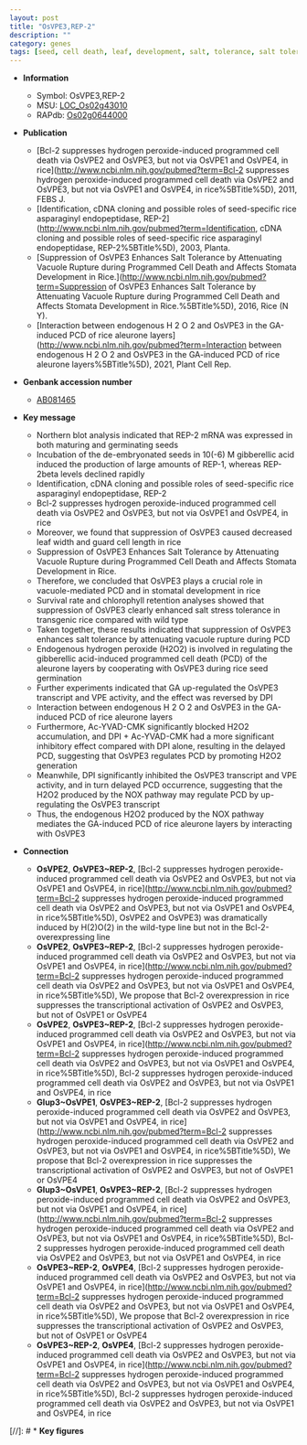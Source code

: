 ```yaml
---
layout: post
title: "OsVPE3,REP-2"
description: ""
category: genes
tags: [seed, cell death, leaf, development, salt, tolerance, salt tolerance, salt stress, stress, stomatal, stomata, PCD, stress tolerance, seed germination,  ga , GA, programmed cell death]
---
```


* **Information**  
    + Symbol: OsVPE3,REP-2  
    + MSU: [LOC_Os02g43010](http://rice.uga.edu/cgi-bin/ORF_infopage.cgi?orf=LOC_Os02g43010)  
    + RAPdb: [Os02g0644000](https://rapdb.dna.affrc.go.jp/locus/?name=Os02g0644000)  

* **Publication**  
    + [Bcl-2 suppresses hydrogen peroxide-induced programmed cell death via OsVPE2 and OsVPE3, but not via OsVPE1 and OsVPE4, in rice](http://www.ncbi.nlm.nih.gov/pubmed?term=Bcl-2 suppresses hydrogen peroxide-induced programmed cell death via OsVPE2 and OsVPE3, but not via OsVPE1 and OsVPE4, in rice%5BTitle%5D), 2011, FEBS J.
    + [Identification, cDNA cloning and possible roles of seed-specific rice asparaginyl endopeptidase, REP-2](http://www.ncbi.nlm.nih.gov/pubmed?term=Identification, cDNA cloning and possible roles of seed-specific rice asparaginyl endopeptidase, REP-2%5BTitle%5D), 2003, Planta.
    + [Suppression of OsVPE3 Enhances Salt Tolerance by Attenuating Vacuole Rupture during Programmed Cell Death and Affects Stomata Development in Rice.](http://www.ncbi.nlm.nih.gov/pubmed?term=Suppression of OsVPE3 Enhances Salt Tolerance by Attenuating Vacuole Rupture during Programmed Cell Death and Affects Stomata Development in Rice.%5BTitle%5D), 2016, Rice (N Y).
    + [Interaction between endogenous H 2 O 2 and OsVPE3 in the GA-induced PCD of rice aleurone layers](http://www.ncbi.nlm.nih.gov/pubmed?term=Interaction between endogenous H 2 O 2 and OsVPE3 in the GA-induced PCD of rice aleurone layers%5BTitle%5D), 2021, Plant Cell Rep.

* **Genbank accession number**  
    + [AB081465](http://www.ncbi.nlm.nih.gov/nuccore/AB081465)

* **Key message**  
    + Northern blot analysis indicated that REP-2 mRNA was expressed in both maturing and germinating seeds
    + Incubation of the de-embryonated seeds in 10(-6) M gibberellic acid induced the production of large amounts of REP-1, whereas REP-2beta levels declined rapidly
    + Identification, cDNA cloning and possible roles of seed-specific rice asparaginyl endopeptidase, REP-2
    + Bcl-2 suppresses hydrogen peroxide-induced programmed cell death via OsVPE2 and OsVPE3, but not via OsVPE1 and OsVPE4, in rice
    + Moreover, we found that suppression of OsVPE3 caused decreased leaf width and guard cell length in rice
    + Suppression of OsVPE3 Enhances Salt Tolerance by Attenuating Vacuole Rupture during Programmed Cell Death and Affects Stomata Development in Rice.
    + Therefore, we concluded that OsVPE3 plays a crucial role in vacuole-mediated PCD and in stomatal development in rice
    + Survival rate and chlorophyll retention analyses showed that suppression of OsVPE3 clearly enhanced salt stress tolerance in transgenic rice compared with wild type
    + Taken together, these results indicated that suppression of OsVPE3 enhances salt tolerance by attenuating vacuole rupture during PCD
    + Endogenous hydrogen peroxide (H2O2) is involved in regulating the gibberellic acid-induced programmed cell death (PCD) of the aleurone layers by cooperating with OsVPE3 during rice seed germination
    + Further experiments indicated that GA up-regulated the OsVPE3 transcript and VPE activity, and the effect was reversed by DPI
    + Interaction between endogenous H 2 O 2 and OsVPE3 in the GA-induced PCD of rice aleurone layers
    + Furthermore, Ac-YVAD-CMK significantly blocked H2O2 accumulation, and DPI + Ac-YVAD-CMK had a more significant inhibitory effect compared with DPI alone, resulting in the delayed PCD, suggesting that OsVPE3 regulates PCD by promoting H2O2 generation
    + Meanwhile, DPI significantly inhibited the OsVPE3 transcript and VPE activity, and in turn delayed PCD occurrence, suggesting that the H2O2 produced by the NOX pathway may regulate PCD by up-regulating the OsVPE3 transcript
    + Thus, the endogenous H2O2 produced by the NOX pathway mediates the GA-induced PCD of rice aleurone layers by interacting with OsVPE3

* **Connection**  
    + __OsVPE2__, __OsVPE3~REP-2__, [Bcl-2 suppresses hydrogen peroxide-induced programmed cell death via OsVPE2 and OsVPE3, but not via OsVPE1 and OsVPE4, in rice](http://www.ncbi.nlm.nih.gov/pubmed?term=Bcl-2 suppresses hydrogen peroxide-induced programmed cell death via OsVPE2 and OsVPE3, but not via OsVPE1 and OsVPE4, in rice%5BTitle%5D), OsVPE2 and OsVPE3) was dramatically induced by H(2)O(2) in the wild-type line but not in the Bcl-2-overexpressing line
    + __OsVPE2__, __OsVPE3~REP-2__, [Bcl-2 suppresses hydrogen peroxide-induced programmed cell death via OsVPE2 and OsVPE3, but not via OsVPE1 and OsVPE4, in rice](http://www.ncbi.nlm.nih.gov/pubmed?term=Bcl-2 suppresses hydrogen peroxide-induced programmed cell death via OsVPE2 and OsVPE3, but not via OsVPE1 and OsVPE4, in rice%5BTitle%5D), We propose that Bcl-2 overexpression in rice suppresses the transcriptional activation of OsVPE2 and OsVPE3, but not of OsVPE1 or OsVPE4
    + __OsVPE2__, __OsVPE3~REP-2__, [Bcl-2 suppresses hydrogen peroxide-induced programmed cell death via OsVPE2 and OsVPE3, but not via OsVPE1 and OsVPE4, in rice](http://www.ncbi.nlm.nih.gov/pubmed?term=Bcl-2 suppresses hydrogen peroxide-induced programmed cell death via OsVPE2 and OsVPE3, but not via OsVPE1 and OsVPE4, in rice%5BTitle%5D), Bcl-2 suppresses hydrogen peroxide-induced programmed cell death via OsVPE2 and OsVPE3, but not via OsVPE1 and OsVPE4, in rice
    + __Glup3~OsVPE1__, __OsVPE3~REP-2__, [Bcl-2 suppresses hydrogen peroxide-induced programmed cell death via OsVPE2 and OsVPE3, but not via OsVPE1 and OsVPE4, in rice](http://www.ncbi.nlm.nih.gov/pubmed?term=Bcl-2 suppresses hydrogen peroxide-induced programmed cell death via OsVPE2 and OsVPE3, but not via OsVPE1 and OsVPE4, in rice%5BTitle%5D), We propose that Bcl-2 overexpression in rice suppresses the transcriptional activation of OsVPE2 and OsVPE3, but not of OsVPE1 or OsVPE4
    + __Glup3~OsVPE1__, __OsVPE3~REP-2__, [Bcl-2 suppresses hydrogen peroxide-induced programmed cell death via OsVPE2 and OsVPE3, but not via OsVPE1 and OsVPE4, in rice](http://www.ncbi.nlm.nih.gov/pubmed?term=Bcl-2 suppresses hydrogen peroxide-induced programmed cell death via OsVPE2 and OsVPE3, but not via OsVPE1 and OsVPE4, in rice%5BTitle%5D), Bcl-2 suppresses hydrogen peroxide-induced programmed cell death via OsVPE2 and OsVPE3, but not via OsVPE1 and OsVPE4, in rice
    + __OsVPE3~REP-2__, __OsVPE4__, [Bcl-2 suppresses hydrogen peroxide-induced programmed cell death via OsVPE2 and OsVPE3, but not via OsVPE1 and OsVPE4, in rice](http://www.ncbi.nlm.nih.gov/pubmed?term=Bcl-2 suppresses hydrogen peroxide-induced programmed cell death via OsVPE2 and OsVPE3, but not via OsVPE1 and OsVPE4, in rice%5BTitle%5D), We propose that Bcl-2 overexpression in rice suppresses the transcriptional activation of OsVPE2 and OsVPE3, but not of OsVPE1 or OsVPE4
    + __OsVPE3~REP-2__, __OsVPE4__, [Bcl-2 suppresses hydrogen peroxide-induced programmed cell death via OsVPE2 and OsVPE3, but not via OsVPE1 and OsVPE4, in rice](http://www.ncbi.nlm.nih.gov/pubmed?term=Bcl-2 suppresses hydrogen peroxide-induced programmed cell death via OsVPE2 and OsVPE3, but not via OsVPE1 and OsVPE4, in rice%5BTitle%5D), Bcl-2 suppresses hydrogen peroxide-induced programmed cell death via OsVPE2 and OsVPE3, but not via OsVPE1 and OsVPE4, in rice

[//]: # * **Key figures**  



